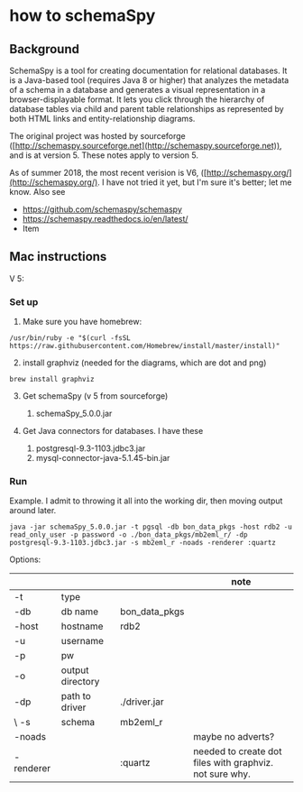 # how to schemaSpy

## Background
SchemaSpy is a tool for creating documentation for relational databases. 
It is a Java-based tool (requires Java 8 or higher) that analyzes the metadata of a schema in 
a database and generates a visual representation in a browser-displayable format. 
It lets you click through the hierarchy of database tables via child and parent table 
relationships as represented by both HTML links and entity-relationship diagrams.

The original project was hosted by 
sourceforge ([http://schemaspy.sourceforge.net](http://schemaspy.sourceforge.net)), and is at 
version 5. These notes apply to version 5. 

As of summer 2018, the most recent verision is V6, ([http://schemaspy.org/](http://schemaspy.org/). 
I have not tried it yet, but I'm sure it's better; let me know. Also see 

- https://github.com/schemaspy/schemaspy
- https://schemaspy.readthedocs.io/en/latest/
- Item


## Mac instructions 
V 5:
### Set up

1. Make sure you have homebrew:
```
/usr/bin/ruby -e "$(curl -fsSL https://raw.githubusercontent.com/Homebrew/install/master/install)"
```
2. install graphviz (needed for the diagrams, which are dot and png)
``` 
brew install graphviz
```

3. Get schemaSpy (v 5 from sourceforge)
    1. schemaSpy_5.0.0.jar

4. Get Java connectors for databases. I have these
    1. postgresql-9.3-1103.jdbc3.jar
    1. mysql-connector-java-5.1.45-bin.jar

### Run
Example. I admit to throwing it all into the working dir, then moving output around later.
```
java -jar schemaSpy_5.0.0.jar -t pgsql -db bon_data_pkgs -host rdb2 -u read_only_user -p password -o ./bon_data_pkgs/mb2eml_r/ -dp postgresql-9.3-1103.jdbc3.jar -s mb2eml_r -noads -renderer :quartz
```

Options:

|  |  |  | note|
|--|--|--|--|
| -t | type  |  |
| -db | db name | bon_data_pkgs |  
| -host | hostname | rdb2  |  
| -u | username |  |  
| -p | pw | |  
| -o | output directory|  |  
| -dp | path to driver | ./driver.jar |
\ -s | schema | mb2eml_r |
| -noads |  | | maybe no adverts? 
| -renderer | | :quartz |  needed to create dot files with graphviz. not sure why.

